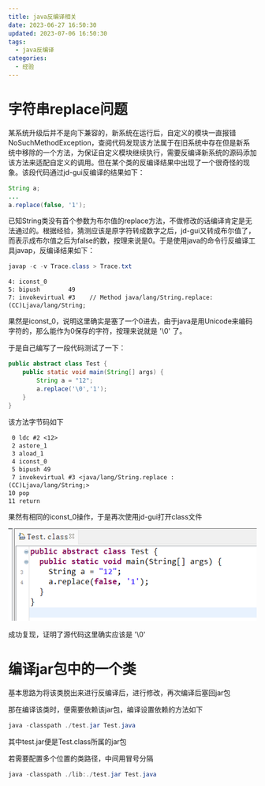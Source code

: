 ```yaml
---
title: java反编译相关
date: 2023-06-27 16:50:30
updated: 2023-07-06 16:50:30
tags:
  - java反编译
categories:
  - 经验
---
```


# 字符串replace问题

某系统升级后并不是向下兼容的，新系统在运行后，自定义的模块一直报错NoSuchMethodException，查阅代码发现该方法属于在旧系统中存在但是新系统中移除的一个方法，为保证自定义模块继续执行，需要反编译新系统的源码添加该方法来适配自定义的调用。但在某个类的反编译结果中出现了一个很奇怪的现象。该段代码通过jd-gui反编译的结果如下：

```java
String a;
...
a.replace(false, '1');
```

已知String类没有首个参数为布尔值的replace方法，不做修改的话编译肯定是无法通过的。根据经验，猜测应该是原字符转成数字之后，jd-gui又转成布尔值了，而表示成布尔值之后为false的数，按理来说是0。于是使用java的命令行反编译工具javap，反编译结果如下：

```powershell
javap -c -v Trace.class > Trace.txt
```

```
4: iconst_0
5: bipush        49
7: invokevirtual #3    // Method java/lang/String.replace:(CC)Ljava/lang/String;
```

果然是iconst_0，说明这里确实是塞了一个0进去，由于java是用Unicode来编码字符的，那么能作为0保存的字符，按理来说就是 '\\0' 了。

于是自己编写了一段代码测试了一下：

```java
public abstract class Test {
    public static void main(String[] args) {
        String a = "12";
        a.replace('\0','1');
    }
}
```

该方法字节码如下

```
 0 ldc #2 <12>
 2 astore_1
 3 aload_1
 4 iconst_0
 5 bipush 49
 7 invokevirtual #3 <java/lang/String.replace : (CC)Ljava/lang/String;>
10 pop
11 return
```

果然有相同的iconst_0操作，于是再次使用jd-gui打开class文件

![image-20230627141817068](java反编译相关/image-20230627141817068.png)

成功复现，证明了源代码这里确实应该是 '\\0'

# 编译jar包中的一个类

基本思路为将该类脱出来进行反编译后，进行修改，再次编译后塞回jar包

那在编译该类时，便需要依赖该jar包，编译设置依赖的方法如下

```powershell
java -classpath ./test.jar Test.java
```

其中test.jar便是Test.class所属的jar包

若需要配置多个位置的类路径，中间用冒号分隔

```powershell
java -classpath ./lib:./test.jar Test.java
```

